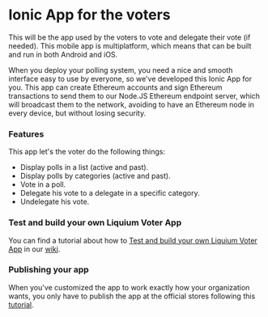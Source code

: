 # Ionic App for the voters
This will be the app used by the voters to vote and delegate their vote (if needed). This mobile app is multiplatform, which means that can be built and run in both Android and iOS.

When you deploy your polling system, you need a nice and smooth interface easy to use by everyone, so we've developed this Ionic App for you. This app can create Ethereum accounts and sign Ethereum transactions to send them to our Node.JS Ethereum endpoint server, which will broadcast them to the network, avoiding to have an Ethereum node in every device, but without losing security.

### Features
This app let's the voter do the following things:
- Display polls in a list (active and past).
- Display polls by categories (active and past).
- Vote in a poll.
- Delegate his vote to a delegate in a specific category.
- Undelegate his vote.

### Test and build your own Liquium Voter App

You can find a tutorial about how to [Test and build your own Liquium Voter App](https://github.com/AtrauraBlockchain/liquium-mobile/wiki/Test-and-build-your-own-Liquium-Voter-App) in our [wiki](https://github.com/AtrauraBlockchain/liquium-mobile/wiki/Test-and-build-your-own-Liquium-Voter-App).

### Publishing your app

When you've customized the app to work exactly how your organization wants, you only have to publish the app at the official stores following this [tutorial](https://ionicframework.com/docs/guide/publishing.html).
